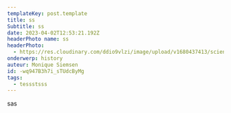 ```yaml
---
templateKey: post.template
title: ss
Subtitle: ss
date: 2023-04-02T12:53:21.192Z
headerPhoto name: ss
headerPhoto:
  - https://res.cloudinary.com/ddio9vlzi/image/upload/v1680437413/sciencegeek/posts/aarde-meteoriet-ruimte_ufb8bd.jpg
onderwerp: history
auteur: Monique Siemsen
id: -wq947B3h7i_sTUdcByMg
tags:
  - tessstsss
---
```

s﻿as